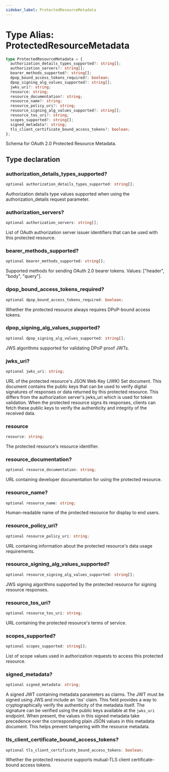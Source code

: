 ```yaml
---
sidebar_label: ProtectedResourceMetadata
---
```


# Type Alias: ProtectedResourceMetadata

```ts
type ProtectedResourceMetadata = {
  authorization_details_types_supported?: string[];
  authorization_servers?: string[];
  bearer_methods_supported?: string[];
  dpop_bound_access_tokens_required?: boolean;
  dpop_signing_alg_values_supported?: string[];
  jwks_uri?: string;
  resource: string;
  resource_documentation?: string;
  resource_name?: string;
  resource_policy_uri?: string;
  resource_signing_alg_values_supported?: string[];
  resource_tos_uri?: string;
  scopes_supported?: string[];
  signed_metadata?: string;
  tls_client_certificate_bound_access_tokens?: boolean;
};
```

Schema for OAuth 2.0 Protected Resource Metadata.

## Type declaration

### authorization\_details\_types\_supported?

```ts
optional authorization_details_types_supported: string[];
```

Authorization details type values supported when using the authorization_details request parameter.

### authorization\_servers?

```ts
optional authorization_servers: string[];
```

List of OAuth authorization server issuer identifiers that can be used with this protected resource.

### bearer\_methods\_supported?

```ts
optional bearer_methods_supported: string[];
```

Supported methods for sending OAuth 2.0 bearer tokens. Values: ["header", "body", "query"].

### dpop\_bound\_access\_tokens\_required?

```ts
optional dpop_bound_access_tokens_required: boolean;
```

Whether the protected resource always requires DPoP-bound access tokens.

### dpop\_signing\_alg\_values\_supported?

```ts
optional dpop_signing_alg_values_supported: string[];
```

JWS algorithms supported for validating DPoP proof JWTs.

### jwks\_uri?

```ts
optional jwks_uri: string;
```

URL of the protected resource's JSON Web Key (JWK) Set document. This document contains the public keys
that can be used to verify digital signatures of responses or data returned by this protected resource.
This differs from the authorization server's jwks_uri which is used for token validation. When the protected
resource signs its responses, clients can fetch these public keys to verify the authenticity and integrity
of the received data.

### resource

```ts
resource: string;
```

The protected resource's resource identifier.

### resource\_documentation?

```ts
optional resource_documentation: string;
```

URL containing developer documentation for using the protected resource.

### resource\_name?

```ts
optional resource_name: string;
```

Human-readable name of the protected resource for display to end users.

### resource\_policy\_uri?

```ts
optional resource_policy_uri: string;
```

URL containing information about the protected resource's data usage requirements.

### resource\_signing\_alg\_values\_supported?

```ts
optional resource_signing_alg_values_supported: string[];
```

JWS signing algorithms supported by the protected resource for signing resource responses.

### resource\_tos\_uri?

```ts
optional resource_tos_uri: string;
```

URL containing the protected resource's terms of service.

### scopes\_supported?

```ts
optional scopes_supported: string[];
```

List of scope values used in authorization requests to access this protected resource.

### signed\_metadata?

```ts
optional signed_metadata: string;
```

A signed JWT containing metadata parameters as claims. The JWT must be signed using JWS and include
an 'iss' claim. This field provides a way to cryptographically verify the authenticity of the metadata
itself. The signature can be verified using the public keys available at the `jwks_uri` endpoint.
When present, the values in this signed metadata take precedence over the corresponding plain
JSON values in this metadata document. This helps prevent tampering with the resource metadata.

### tls\_client\_certificate\_bound\_access\_tokens?

```ts
optional tls_client_certificate_bound_access_tokens: boolean;
```

Whether the protected resource supports mutual-TLS client certificate-bound access tokens.
